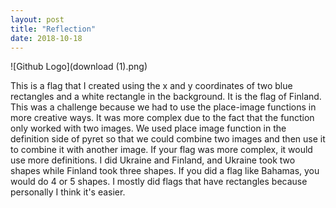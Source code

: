 ```yaml
---
layout: post
title: "Reflection"
date: 2018-10-18
---
```


![Github Logo](download (1).png)

This is a flag that I created using the x and y coordinates of two blue rectangles and a white rectangle in the background. It is the flag of Finland. This was a challenge because we had to use the place-image functions in more creative ways. It was more complex due to the fact that the function only worked with two images. We used place image function in the definition side of pyret so that we could combine two images and then use it to combine it with another image. If your flag was more complex, it would use more definitions. I did Ukraine and Finland, and Ukraine took two shapes while Finland took three shapes. If you did a flag like Bahamas, you would do 4 or 5 shapes. I mostly did flags that have rectangles because personally I think it's easier.
